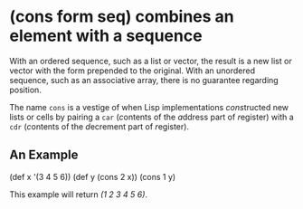 # (cons form seq) combines an element with a sequence
With an ordered sequence, such as a list or vector, the result is a new list or vector with the form prepended to the original. With an unordered sequence, such as an associative array, there is no guarantee regarding position.

The name `cons` is a vestige of when Lisp implementations *cons*tructed new lists or cells by pairing a `car` (*c*ontents of the *a*ddress part of *r*egister) with a `cdr` (*c*ontents of the *d*ecrement part of *r*egister).

## An Example

  (def x '(3 4 5 6))
  (def y (cons 2 x))
  (cons 1 y)

This example will return _(1 2 3 4 5 6)_.
